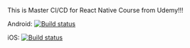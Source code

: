 This is Master CI/CD for React Native Course from Udemy!!!

Android: [![Build status](https://build.appcenter.ms/v0.1/apps/18da6018-526e-46ff-b5d7-b859e7fb0748/branches/dev/badge)](https://appcenter.ms)

iOS: [![Build status](https://build.appcenter.ms/v0.1/apps/767fb659-deb8-4821-a4e6-deb4568bbb2e/branches/dev/badge)](https://appcenter.ms)
